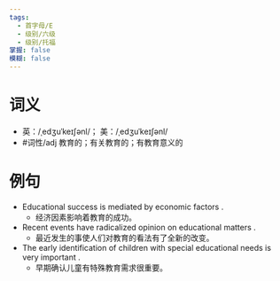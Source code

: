 ```yaml
---
tags:
  - 首字母/E
  - 级别/六级
  - 级别/托福
掌握: false
模糊: false
---
```

# 词义
- 英：/ˌedʒuˈkeɪʃənl/； 美：/ˌedʒuˈkeɪʃənl/
- #词性/adj  教育的；有关教育的；有教育意义的
# 例句
- Educational success is mediated by economic factors .
	- 经济因素影响着教育的成功。
- Recent events have radicalized opinion on educational matters .
	- 最近发生的事使人们对教育的看法有了全新的改变。
- The early identification of children with special educational needs is very important .
	- 早期确认儿童有特殊教育需求很重要。
